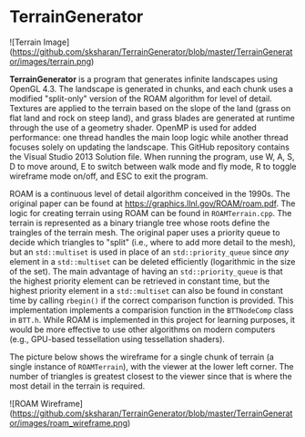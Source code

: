 # TerrainGenerator
![Terrain Image]
(https://github.com/sksharan/TerrainGenerator/blob/master/TerrainGenerator/images/terrain.png)

**TerrainGenerator** is a program that generates infinite landscapes using OpenGL 4.3. The landscape is generated in chunks, and each chunk uses a modified "split-only" version of the ROAM algorithm for level of detail. Textures are applied to the terrain based on the slope of the land (grass on flat land and rock on steep land), and grass blades are generated at runtime through the use of a geometry shader. OpenMP is used for added performance: one thread handles the main loop logic while another thread focuses solely on updating the landscape. This GitHub repository contains the Visual Studio 2013 Solution file. When running the program, use W, A, S, D to move around, E to switch between walk mode and fly mode, R to toggle wireframe mode on/off, and ESC to exit the program.

ROAM is a continuous level of detail algorithm conceived in the 1990s. The original paper can be found at https://graphics.llnl.gov/ROAM/roam.pdf. The logic for creating terrain using ROAM can be found in <code>ROAMTerrain.cpp</code>. The terrain is represented as a binary triangle tree whose roots define the traingles of the terrain mesh. The original paper uses a priority queue to decide which triangles to "split" (i.e., where to add more detail to the mesh), but an <code>std::multiset</code> is used in place of an <code>std::priority_queue</code> since <i>any</i> element in a <code>std::multiset</code> can be deleted efficiently (logarithmic in the size of the set). The main advantage of having an <code>std::priority_queue</code> is that the highest priority element can be retrieved in constant time, but the highest priority element in a <code>std::multiset</code> can also be found in constant time by calling <code>rbegin()</code> if the correct comparison function is provided. This implementation implements a comparision function in the <code>BTTNodeComp</code> class in <code>BTT.h</code>. While ROAM is implemented in this project for learning purposes, it would be more effective to use other algorithms on modern computers (e.g., GPU-based tessellation using tessellation shaders).

The picture below shows the wireframe for a single chunk of terrain (a single instance of <code>ROAMTerrain</code>), with the viewer at the lower left corner. The number of triangles is greatest closest to the viewer since that is where the most detail in the terrain is required.

![ROAM Wireframe]
(https://github.com/sksharan/TerrainGenerator/blob/master/TerrainGenerator/images/roam_wireframe.png)
